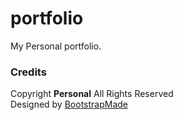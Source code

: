 # portfolio
My Personal portfolio.

### Credits
<div class="container">
    <div class="copyright">
        <span>Copyright</span> <strong class="px-1 sitename">Personal</strong> <span>All Rights Reserved <span>
    </div>
    <div class="credits">
        <!-- All the links in the footer should remain intact. -->
        <!-- You can delete the links only if you've purchased the pro version. -->
        <!-- Licensing information: https://bootstrapmade.com/license/ -->
        <!-- Purchase the pro version with working PHP/AJAX contact form: [buy-url] -->
        Designed by <a href="https://bootstrapmade.com/">BootstrapMade</a>
    </div>
</div>